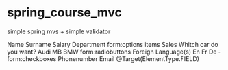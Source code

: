 # spring_course_mvc
simple spring mvs + simple validator

Name
Surname
Salary
Department                             form:options items
Sales
Whitch car do you want? Audi MB BMW    form:radiobuttons
Foreign Language(s) En Fr De   -       form:checkboxes
Phonenumber 
Email                                  @Target(ElementType.FIELD)
